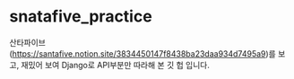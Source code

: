 # snatafive_practice
산타파이브(https://santafive.notion.site/3834450147f8438ba23daa934d7495a9)를 보고, 재밌어 보여 Django로 API부분만 따라해 본 깃 헙 입니다.
